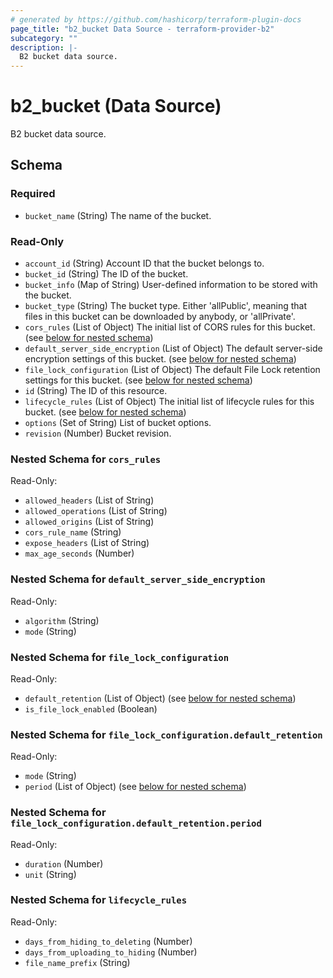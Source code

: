 ```yaml
---
# generated by https://github.com/hashicorp/terraform-plugin-docs
page_title: "b2_bucket Data Source - terraform-provider-b2"
subcategory: ""
description: |-
  B2 bucket data source.
---
```


# b2_bucket (Data Source)

B2 bucket data source.



<!-- schema generated by tfplugindocs -->
## Schema

### Required

- `bucket_name` (String) The name of the bucket.

### Read-Only

- `account_id` (String) Account ID that the bucket belongs to.
- `bucket_id` (String) The ID of the bucket.
- `bucket_info` (Map of String) User-defined information to be stored with the bucket.
- `bucket_type` (String) The bucket type. Either 'allPublic', meaning that files in this bucket can be downloaded by anybody, or 'allPrivate'.
- `cors_rules` (List of Object) The initial list of CORS rules for this bucket. (see [below for nested schema](#nestedatt--cors_rules))
- `default_server_side_encryption` (List of Object) The default server-side encryption settings of this bucket. (see [below for nested schema](#nestedatt--default_server_side_encryption))
- `file_lock_configuration` (List of Object) The default File Lock retention settings for this bucket. (see [below for nested schema](#nestedatt--file_lock_configuration))
- `id` (String) The ID of this resource.
- `lifecycle_rules` (List of Object) The initial list of lifecycle rules for this bucket. (see [below for nested schema](#nestedatt--lifecycle_rules))
- `options` (Set of String) List of bucket options.
- `revision` (Number) Bucket revision.

<a id="nestedatt--cors_rules"></a>
### Nested Schema for `cors_rules`

Read-Only:

- `allowed_headers` (List of String)
- `allowed_operations` (List of String)
- `allowed_origins` (List of String)
- `cors_rule_name` (String)
- `expose_headers` (List of String)
- `max_age_seconds` (Number)


<a id="nestedatt--default_server_side_encryption"></a>
### Nested Schema for `default_server_side_encryption`

Read-Only:

- `algorithm` (String)
- `mode` (String)


<a id="nestedatt--file_lock_configuration"></a>
### Nested Schema for `file_lock_configuration`

Read-Only:

- `default_retention` (List of Object) (see [below for nested schema](#nestedobjatt--file_lock_configuration--default_retention))
- `is_file_lock_enabled` (Boolean)

<a id="nestedobjatt--file_lock_configuration--default_retention"></a>
### Nested Schema for `file_lock_configuration.default_retention`

Read-Only:

- `mode` (String)
- `period` (List of Object) (see [below for nested schema](#nestedobjatt--file_lock_configuration--default_retention--period))

<a id="nestedobjatt--file_lock_configuration--default_retention--period"></a>
### Nested Schema for `file_lock_configuration.default_retention.period`

Read-Only:

- `duration` (Number)
- `unit` (String)




<a id="nestedatt--lifecycle_rules"></a>
### Nested Schema for `lifecycle_rules`

Read-Only:

- `days_from_hiding_to_deleting` (Number)
- `days_from_uploading_to_hiding` (Number)
- `file_name_prefix` (String)
